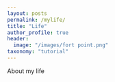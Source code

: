 ```yaml
---
layout: posts
permalink: /mylife/
title: "Life"
author_profile: true
header:
  image: "/images/fort point.png"
taxonomy: "tutorial"
---
```


About my life